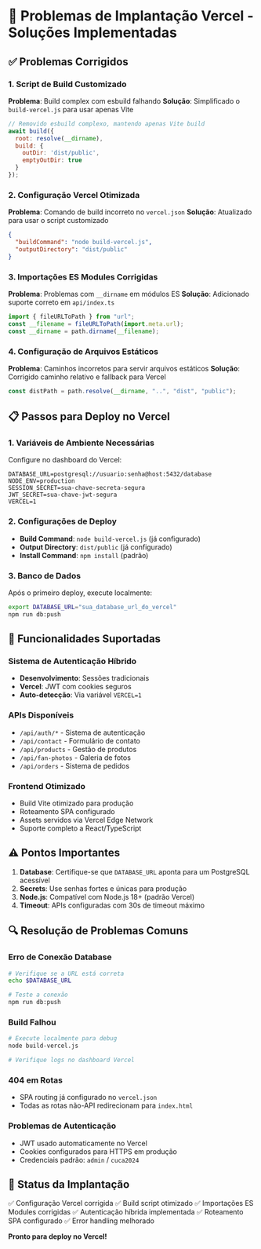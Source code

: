 # 🔧 Problemas de Implantação Vercel - Soluções Implementadas

## ✅ Problemas Corrigidos

### 1. Script de Build Customizado
**Problema**: Build complex com esbuild falhando
**Solução**: Simplificado o `build-vercel.js` para usar apenas Vite
```javascript
// Removido esbuild complexo, mantendo apenas Vite build
await build({
  root: resolve(__dirname),
  build: {
    outDir: 'dist/public',
    emptyOutDir: true
  }
});
```

### 2. Configuração Vercel Otimizada
**Problema**: Comando de build incorreto no `vercel.json`
**Solução**: Atualizado para usar o script customizado
```json
{
  "buildCommand": "node build-vercel.js",
  "outputDirectory": "dist/public"
}
```

### 3. Importações ES Modules Corrigidas
**Problema**: Problemas com `__dirname` em módulos ES
**Solução**: Adicionado suporte correto em `api/index.ts`
```javascript
import { fileURLToPath } from "url";
const __filename = fileURLToPath(import.meta.url);
const __dirname = path.dirname(__filename);
```

### 4. Configuração de Arquivos Estáticos
**Problema**: Caminhos incorretos para servir arquivos estáticos
**Solução**: Corrigido caminho relativo e fallback para Vercel
```javascript
const distPath = path.resolve(__dirname, "..", "dist", "public");
```

## 📋 Passos para Deploy no Vercel

### 1. Variáveis de Ambiente Necessárias
Configure no dashboard do Vercel:
```env
DATABASE_URL=postgresql://usuario:senha@host:5432/database
NODE_ENV=production
SESSION_SECRET=sua-chave-secreta-segura
JWT_SECRET=sua-chave-jwt-segura
VERCEL=1
```

### 2. Configurações de Deploy
- **Build Command**: `node build-vercel.js` (já configurado)
- **Output Directory**: `dist/public` (já configurado)
- **Install Command**: `npm install` (padrão)

### 3. Banco de Dados
Após o primeiro deploy, execute localmente:
```bash
export DATABASE_URL="sua_database_url_do_vercel"
npm run db:push
```

## 🚀 Funcionalidades Suportadas

### Sistema de Autenticação Híbrido
- **Desenvolvimento**: Sessões tradicionais
- **Vercel**: JWT com cookies seguros
- **Auto-detecção**: Via variável `VERCEL=1`

### APIs Disponíveis
- `/api/auth/*` - Sistema de autenticação
- `/api/contact` - Formulário de contato
- `/api/products` - Gestão de produtos
- `/api/fan-photos` - Galeria de fotos
- `/api/orders` - Sistema de pedidos

### Frontend Otimizado
- Build Vite otimizado para produção
- Roteamento SPA configurado
- Assets servidos via Vercel Edge Network
- Suporte completo a React/TypeScript

## ⚠️ Pontos Importantes

1. **Database**: Certifique-se que `DATABASE_URL` aponta para um PostgreSQL acessível
2. **Secrets**: Use senhas fortes e únicas para produção
3. **Node.js**: Compatível com Node.js 18+ (padrão Vercel)
4. **Timeout**: APIs configuradas com 30s de timeout máximo

## 🔍 Resolução de Problemas Comuns

### Erro de Conexão Database
```bash
# Verifique se a URL está correta
echo $DATABASE_URL

# Teste a conexão
npm run db:push
```

### Build Falhou
```bash
# Execute localmente para debug
node build-vercel.js

# Verifique logs no dashboard Vercel
```

### 404 em Rotas
- SPA routing já configurado no `vercel.json`
- Todas as rotas não-API redirecionam para `index.html`

### Problemas de Autenticação
- JWT usado automaticamente no Vercel
- Cookies configurados para HTTPS em produção
- Credenciais padrão: `admin` / `cuca2024`

## 🎯 Status da Implantação

✅ Configuração Vercel corrigida
✅ Build script otimizado
✅ Importações ES Modules corrigidas
✅ Autenticação híbrida implementada
✅ Roteamento SPA configurado
✅ Error handling melhorado

**Pronto para deploy no Vercel!**